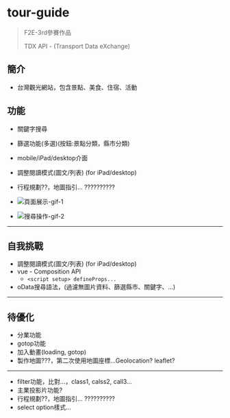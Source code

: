 # tour-guide

>F2E-3rd參賽作品
>
>TDX API - (Transport Data eXchange)

## 簡介

* 台灣觀光網站，包含景點、美食、住宿、活動

## 功能

* 關鍵字搜尋
* 篩選功能(多選)(按鈕:景點分類，縣市分類)
* mobile/iPad/desktop介面
* 調整閱讀模式(圖文/列表) (for iPad/desktop)
* 行程規劃??，地圖指引... ??????????

* ![頁面展示-gif-1]()
* ![搜尋操作-gif-2]()

---

## 自我挑戰

* 調整閱讀模式(圖文/列表) (for iPad/desktop)
* vue - Composition API
  * `<script setup> defineProps...`
* oData搜尋語法，(過濾無圖片資料、篩選縣市、關鍵字、...)

---

## 待優化

* 分業功能
* gotop功能
* 加入動畫(loading, gotop)
* 製作地圖???，第二次使用地圖座標...Geolocation? leaflet?

---

* filter功能，比對...，class1, calss2, call3...
* 主業投影片功能?
* 行程規劃??，地圖指引... ??????????
* select option樣式...
